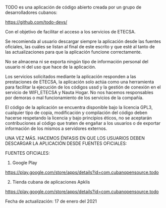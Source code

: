 TODO es una aplicación de código abierto creada por un grupo de desarrolladores cubanos:

https://github.com/todo-devs/

Con el objetivo de facilitar el acceso a los servicios de ETECSA.

Se recomienda al usuario descargar siempre la aplicación desde las fuentes oficiales, las cuáles se listan al final de este escrito y que esté al tanto de las actualizaciones para que la aplicación funcione correctamente. 

No se almacena ni se exporta ningún tipo de información personal del usuario ni del uso que hace de la aplicación.

Los servicios solicitados mediante la aplicación responden a las prestaciones de ETECSA, la aplicación solo actúa como una herramienta para facilitar la ejecución de los códigos ussd y la gestión de conexión en el servicio de WIFI_ETECSA y Nauta Hogar. No nos hacemos responsables por demoras o mal funcionamiento de los servicios de la compañía. 

El código de la aplicación se encuentra disponible bajo la licencia GPL3, cualquier tipo de copia, modificación y compilación del código deben hacerse respetando la licencia y bajo principios éticos, no se aceptarán contribuciones al código que traten de engañar a los usuarios o de exportar información de los mismos a servidores externos.

UNA VEZ MÁS. HACEMOS ÉNFASIS EN QUE LOS USUARIOS DEBEN DESCARGAR LA APLICACIÓN DESDE FUENTES OFICIALES:

FUENTES OFICIALES:

1. Google Play

https://play.google.com/store/apps/details?id=com.cubanopensource.todo

2. Tienda cubana de aplicaciones Apklis

https://play.google.com/store/apps/details?id=com.cubanopensource.todo

Fecha de actualización: 17 de enero del 2021

